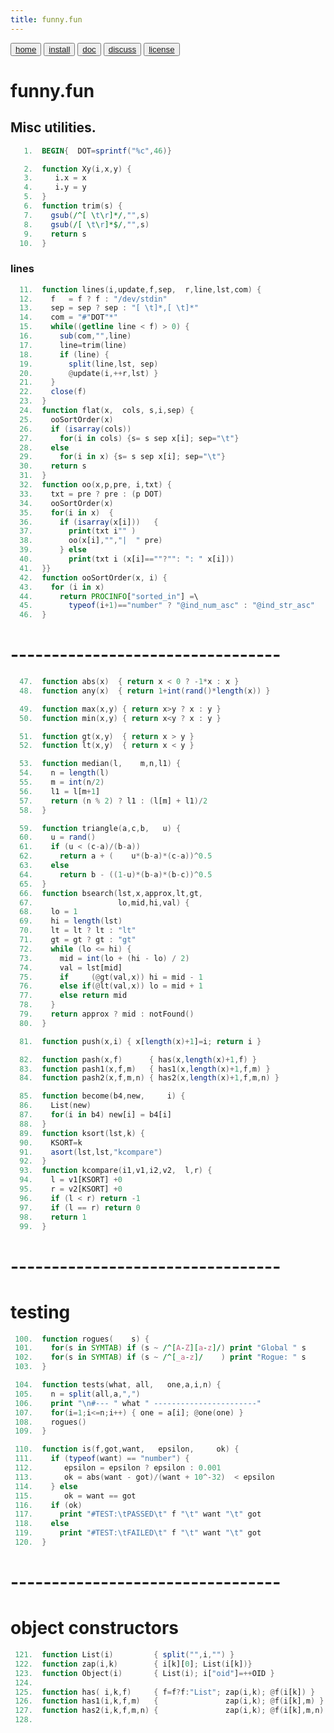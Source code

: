 ```yaml
---
title: funny.fun
---
```


<button class="button button1"><a href="/fun/index">home</a></button>   <button class="button button2"><a href="/fun/INSTALL">install</a></button>   <button class="button button1"><a href="/fun/ABOUT">doc</a></button>   <button class="button button2"><a href="http://github.com/timm/fun/issues">discuss</a></button>    <button class="button button1"><a href="/fun/LICENSE">license</a></button> <br>



# funny.fun
## Misc utilities.

```awk
   1.  BEGIN{  DOT=sprintf("%c",46)}
```

```awk
   2.  function Xy(i,x,y) {
   3.     i.x = x
   4.     i.y = y
   5.  }
   6.  function trim(s) {
   7.    gsub(/^[ \t\r]*/,"",s)
   8.    gsub(/[ \t\r]*$/,"",s)
   9.    return s
  10.  }
```

### lines

```awk
  11.  function lines(i,update,f,sep,  r,line,lst,com) {
  12.    f   = f ? f : "/dev/stdin"
  13.    sep = sep ? sep : "[ \t]*,[ \t]*"
  14.    com = "#"DOT"*"
  15.    while((getline line < f) > 0) {
  16.      sub(com,"",line)
  17.      line=trim(line)
  18.      if (line) { 
  19.        split(line,lst, sep)
  20.        @update(i,++r,lst) }
  21.    }
  22.    close(f)
  23.  } 
  24.  function flat(x,  cols, s,i,sep) {
  25.    ooSortOrder(x)
  26.    if (isarray(cols)) 
  27.      for(i in cols) {s= s sep x[i]; sep="\t"}
  28.    else
  29.      for(i in x) {s= s sep x[i]; sep="\t"}
  30.    return s
  31.  }
  32.  function oo(x,p,pre, i,txt) {
  33.    txt = pre ? pre : (p DOT)
  34.    ooSortOrder(x)
  35.    for(i in x)  {
  36.      if (isarray(x[i]))   {
  37.        print(txt i"" )
  38.        oo(x[i],"","|  " pre)
  39.      } else
  40.        print(txt i (x[i]==""?"": ": " x[i]))
  41.  }}
  42.  function ooSortOrder(x, i) {
  43.    for (i in x)
  44.      return PROCINFO["sorted_in"] =\
  45.        typeof(i+1)=="number" ? "@ind_num_asc" : "@ind_str_asc"
  46.  }
```
# ---------------------------------
```awk
  47.  function abs(x)  { return x < 0 ? -1*x : x }
  48.  function any(x)  { return 1+int(rand()*length(x)) }
```

```awk
  49.  function max(x,y) { return x>y ? x : y }
  50.  function min(x,y) { return x<y ? x : y }
```

```awk
  51.  function gt(x,y)  { return x > y }
  52.  function lt(x,y)  { return x < y }
```

```awk
  53.  function median(l,    m,n,l1) {
  54.    n = length(l)
  55.    m = int(n/2)
  56.    l1 = l[m+1]
  57.    return (n % 2) ? l1 : (l[m] + l1)/2
  58.  }
```

```awk
  59.  function triangle(a,c,b,   u) {
  60.    u = rand()
  61.    if (u < (c-a)/(b-a))
  62.      return a + (    u*(b-a)*(c-a))^0.5
  63.    else
  64.      return b - ((1-u)*(b-a)*(b-c))^0.5
  65.  }
  66.  function bsearch(lst,x,approx,lt,gt,
  67.                   lo,mid,hi,val) {
  68.    lo = 1
  69.    hi = length(lst)
  70.    lt = lt ? lt : "lt"
  71.    gt = gt ? gt : "gt"
  72.    while (lo <= hi) {
  73.      mid = int(lo + (hi - lo) / 2)
  74.      val = lst[mid]
  75.      if     (@gt(val,x)) hi = mid - 1
  76.      else if(@lt(val,x)) lo = mid + 1
  77.      else return mid
  78.    }
  79.    return approx ? mid : notFound()
  80.  }
```


```awk
  81.  function push(x,i) { x[length(x)+1]=i; return i }
```

```awk
  82.  function pash(x,f)      { has(x,length(x)+1,f) }
  83.  function pash1(x,f,m)   { has1(x,length(x)+1,f,m) }
  84.  function pash2(x,f,m,n) { has2(x,length(x)+1,f,m,n) }
```

```awk
  85.  function become(b4,new,     i) {
  86.    List(new)
  87.    for(i in b4) new[i] = b4[i]
  88.  }
  89.  function ksort(lst,k) {
  90.    KSORT=k
  91.    asort(lst,lst,"kcompare")
  92.  }
  93.  function kcompare(i1,v1,i2,v2,  l,r) {
  94.    l = v1[KSORT] +0
  95.    r = v2[KSORT] +0
  96.    if (l < r) return -1
  97.    if (l == r) return 0
  98.    return 1
  99.  }  
```
# ---------------------------------
# testing
```awk
 100.  function rogues(    s) {
 101.    for(s in SYMTAB) if (s ~ /^[A-Z][a-z]/) print "Global " s
 102.    for(s in SYMTAB) if (s ~ /^[_a-z]/    ) print "Rogue: " s
 103.  }
```

```awk
 104.  function tests(what, all,   one,a,i,n) {
 105.    n = split(all,a,",")
 106.    print "\n#--- " what " -----------------------"
 107.    for(i=1;i<=n;i++) { one = a[i]; @one(one) }
 108.    rogues()
 109.  }
```

```awk
 110.  function is(f,got,want,   epsilon,     ok) {
 111.    if (typeof(want) == "number") {
 112.       epsilon = epsilon ? epsilon : 0.001
 113.       ok = abs(want - got)/(want + 10^-32)  < epsilon
 114.    } else
 115.       ok = want == got
 116.    if (ok) 
 117.      print "#TEST:\tPASSED\t" f "\t" want "\t" got 
 118.    else 
 119.      print "#TEST:\tFAILED\t" f "\t" want "\t" got 
 120.  }
```

# ---------------------------------
# object constructors
```awk
 121.  function List(i)         { split("",i,"") }
 122.  function zap(i,k)        { i[k][0]; List(i[k])} 
 123.  function Object(i)       { List(i); i["oid"]=++OID }
 124.  
 125.  function has( i,k,f)     { f=f?f:"List"; zap(i,k); @f(i[k]) }
 126.  function has1(i,k,f,m)   {               zap(i,k); @f(i[k],m) }
 127.  function has2(i,k,f,m,n) {               zap(i,k); @f(i[k],m,n) }
 128.  
```
